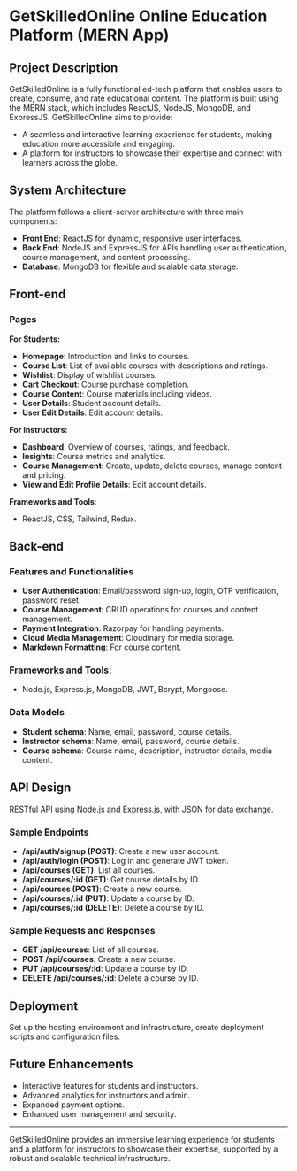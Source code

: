 
# GetSkilledOnline Online Education Platform (MERN App)

## Project Description

GetSkilledOnline is a fully functional ed-tech platform that enables users to create, consume, and rate educational content. The platform is built using the MERN stack, which includes ReactJS, NodeJS, MongoDB, and ExpressJS. GetSkilledOnline aims to provide:

- A seamless and interactive learning experience for students, making education more accessible and engaging.
- A platform for instructors to showcase their expertise and connect with learners across the globe.

## System Architecture

The platform follows a client-server architecture with three main components:

- **Front End**: ReactJS for dynamic, responsive user interfaces.
- **Back End**: NodeJS and ExpressJS for APIs handling user authentication, course management, and content processing.
- **Database**: MongoDB for flexible and scalable data storage.

## Front-end

### Pages

**For Students:**

- **Homepage**: Introduction and links to courses.
- **Course List**: List of available courses with descriptions and ratings.
- **Wishlist**: Display of wishlist courses.
- **Cart Checkout**: Course purchase completion.
- **Course Content**: Course materials including videos.
- **User Details**: Student account details.
- **User Edit Details**: Edit account details.

**For Instructors:**

- **Dashboard**: Overview of courses, ratings, and feedback.
- **Insights**: Course metrics and analytics.
- **Course Management**: Create, update, delete courses, manage content and pricing.
- **View and Edit Profile Details**: Edit account details.

**Frameworks and Tools**:

- ReactJS, CSS, Tailwind, Redux.

## Back-end

### Features and Functionalities

- **User Authentication**: Email/password sign-up, login, OTP verification, password reset.
- **Course Management**: CRUD operations for courses and content management.
- **Payment Integration**: Razorpay for handling payments.
- **Cloud Media Management**: Cloudinary for media storage.
- **Markdown Formatting**: For course content.

### Frameworks and Tools:

- Node.js, Express.js, MongoDB, JWT, Bcrypt, Mongoose.

### Data Models

- **Student schema**: Name, email, password, course details.
- **Instructor schema**: Name, email, password, course details.
- **Course schema**: Course name, description, instructor details, media content.

## API Design

RESTful API using Node.js and Express.js, with JSON for data exchange.

### Sample Endpoints

- **/api/auth/signup (POST)**: Create a new user account.
- **/api/auth/login (POST)**: Log in and generate JWT token.
- **/api/courses (GET)**: List all courses.
- **/api/courses/:id (GET)**: Get course details by ID.
- **/api/courses (POST)**: Create a new course.
- **/api/courses/:id (PUT)**: Update a course by ID.
- **/api/courses/:id (DELETE)**: Delete a course by ID.

### Sample Requests and Responses

- **GET /api/courses**: List of all courses.
- **POST /api/courses**: Create a new course.
- **PUT /api/courses/:id**: Update a course by ID.
- **DELETE /api/courses/:id**: Delete a course by ID.

## Deployment

Set up the hosting environment and infrastructure, create deployment scripts and configuration files.

## Future Enhancements

- Interactive features for students and instructors.
- Advanced analytics for instructors and admin.
- Expanded payment options.
- Enhanced user management and security.

---

GetSkilledOnline provides an immersive learning experience for students and a platform for instructors to showcase their expertise, supported by a robust and scalable technical infrastructure.
